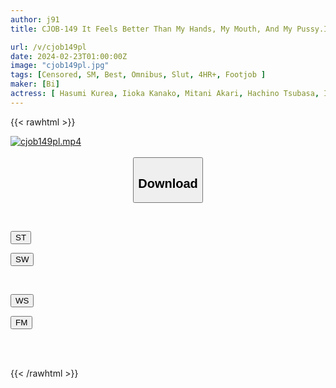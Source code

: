 ```yaml
---
author: j91
title: CJOB-149 It Feels Better Than My Hands, My Mouth, And My Pussy.I Got Ejaculated From A Slutty Foot Job.

url: /v/cjob149pl
date: 2024-02-23T01:00:00Z
image: "cjob149pl.jpg"
tags: [Censored, SM, Best, Omnibus, Slut, 4HR+, Footjob	]
maker: [Bi]
actress: [ Hasumi Kurea, Iioka Kanako, Mitani Akari, Hachino Tsubasa, Imai Kaho, Satou Eru, Nanase Hina, Matsumoto Ichika, Mizumori Sui, Asuka Riina]
---
```



{{< rawhtml >}}

<div class="video" data-videoid="beVDLPRLewUPaMX">
    <a href="javascript:;">
        <img src="/v/cjob149pl/cjob149pl.jpg" width="WIDTH" height="HEIGHT" alt="cjob149pl.mp4" loading="lazy">
    </a>
</div>

<script type="text/javascript" src="https://j91.asia/asset/on-demand-st.js"></script>

<br>
  <link rel="stylesheet" href="https://j91.asia/asset/bs5.css">
  
  <center>
  <button class="btn btn-primary" type="button" data-bs-toggle="collapse" data-bs-target=".multi-collapse" aria-expanded="false" aria-controls="multiCollapseExample1 multiCollapseExample2"><h2>Download</h2></button></center>
</p>
<div class="row">
  <div class="col">
    <div class="collapse multi-collapse" id="multiCollapseExample1">
      <div class="card card-body">
	      	      <br>
<div class="buttons">  
<p><a href="https://streamtape.to/v/beVDLPRLewUPaMX" target="_blank"><button class="btn-hover color-3"><i class="fa fa-download"></i> ST</button></a></p>
<p><a href="https://cdnwish.com/pvssobt95rne" target="_blank"><button class="btn-hover color-2"><i class="fa fa-download"></i> SW</button></a></p></div>
    </div>
  </div>
</div>
  <div class="col">
    <div class="collapse multi-collapse" id="multiCollapseExample2">
      <div class="card card-body">
	      <br>
<div class="buttons">
<p><a href="https://wolfstream.tv/yohczh7gciis/CJOB-149.mp4.html"><button class="btn-hover color-9"><i class="fa fa-download"></i> WS</button></a></p>
<p><a href="https://filemoon.sx/d/q90qqjvnn9j4"><button class="btn-hover color-8"><i class="fa fa-download"></i> FM</button></a></p></div>
<br><br>
      </div>
    </div>
  </div>
</div>

{{< /rawhtml >}}